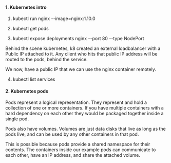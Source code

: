 #### 1. Kubernetes intro

1. kubectl run nginx --image=nginx:1.10.0

2. kubectl get pods

3. kubectl expose deployments nginx --port 80 --type NodePort

Behind the scene kubernetes, k8 created an external loadbalancer with a Public IP
attached to it. Any client who hits that public IP address will be routed to the
pods, behind the service.

We now, have a public IP that we can use the nginx container remotely.

4. kubectl list services


#### 2. Kubernetes pods

Pods represent a logical representation. They represent and hold a collection of
one or more containers. If you have multiple containers with a hard dependency on each other
they would be packaged together inside a single pod.

Pods also have volumes. Volumes are just data disks that live as long as the pods live,
and can be used by any other containers in that pod.

This is possible because pods provide a shared namespace for their contents. The containers inside our example pods can communicate to each other, have an IP address, and share the attached volume. 
